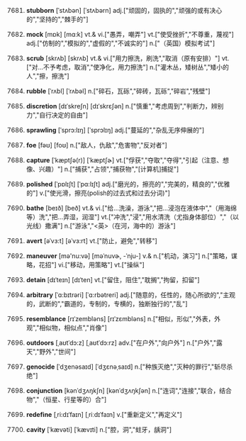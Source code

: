 7681. **stubborn**
[ˈstʌbən]  [ˈstʌbərn]
adj.["顽固的，固执的","顽强的或有决心的","坚持的","棘手的"]  

7682. **mock**
[mɒk]  [mɑ:k]
vt.& vi.["愚弄，嘲弄"]  vt.["使受挫折","不尊重，蔑视"]  adj.["仿制的","模拟的","虚假的","不诚实的"]  n.["（英国）模拟考试"]  

7683. **scrub**
[skrʌb]  [skrʌb]
vt.& vi.["用力擦洗，刷洗","取消（原有安排）"]  vt.["对…不予考虑，取消","使净化，用力擦洗"]  n.["灌木丛，矮树丛","矮小的人","擦，擦洗"]  

7684. **rubble**
[ˈrʌbl]  [ˈrʌbəl]
n.["碎石，瓦砾","碎砖，瓦砾","碎岩","残壁"]  

7685. **discretion**
[dɪˈskreʃn]  [dɪˈskrɛʃən]
n.["慎重","考虑周到","判断力，辨别力","自行决定的自由"]  

7686. **sprawling**
[ˈsprɔ:lɪŋ]  [ˈsprɔlɪŋ]
adj.["蔓延的","杂乱无序伸展的"]  

7687. **foe**
[fəʊ]  [foʊ]
n.["敌人，仇敌","危害物","反对者"]  

7688. **capture**
[ˈkæptʃə(r)]  [ˈkæptʃɚ]
vt.["俘获","夺取","夺得","引起（注意、想像、兴趣）"]  n.["捕获","占领","捕获物","[计算机]捕捉"]  

7689. **polished**
[ˈpɒlɪʃt]  [ˈpɑ:lɪʃt]
adj.["磨光的，擦亮的","完美的，精良的","优雅的"]  v.["使光滑，擦亮(polish的过去式和过去分词)"]  

7690. **bathe**
[beɪð]  [beð]
vt.& vi.["给…洗澡，游泳","把…浸泡在液体中","（用海绵等）洗","把…弄湿，润湿"]  vt.["冲洗","浸","用水清洗（尤指身体部位）","（以光线）撒满"]  n.["游泳","<英>（在河，海中的）游泳"]  

7691. **avert**
[əˈvɜ:t]  [əˈvɜ:rt]
vt.["防止，避免","转移"]  

7692. **maneuver**
[mə'nu:və]  [məˈnuvɚ, -ˈnju-]
v.& n.["机动，演习"]  n.["策略，谋略，花招"]  vi.["移动，用策略"]  vt.["操纵"]  

7693. **detain**
[dɪˈteɪn]  [dɪˈten]
vt.["留住，阻住","耽搁","拘留，扣留"]  

7694. **arbitrary**
[ˈɑ:bɪtrəri]  [ˈɑ:rbətreri]
adj.["随意的，任性的，随心所欲的","主观的，武断的","霸道的，专制的，专横的，独断独行的","乱"]  

7695. **resemblance**
[rɪˈzembləns]  [rɪˈzɛmbləns]
n.["相似，形似","外表，外观","相似物，相似点","肖像"]  

7696. **outdoors**
[ˌaʊtˈdɔ:z]  [ˌaʊtˈdɔ:rz]
adv.["在户外","向户外"]  n.["户外","露天","野外","世间"]  

7697. **genocide**
[ˈdʒenəsaɪd]  [ˈdʒɛnəˌsaɪd]
n.["种族灭绝","灭种的罪行","斩尽杀绝"]  

7698. **conjunction**
[kənˈdʒʌŋkʃn]  [kənˈdʒʌŋkʃən]
n.["连词","连接","联合，结合物","（恒星、行星等的）合"]  

7699. **redefine**
[ˌri:dɪˈfaɪn]  [ˌriːdɪˈfaɪn]
v.["重新定义","再定义"]  

7700. **cavity**
[ˈkævəti]  [ˈkævɪti]
n.["腔，洞","蛀牙，龋洞"]  

